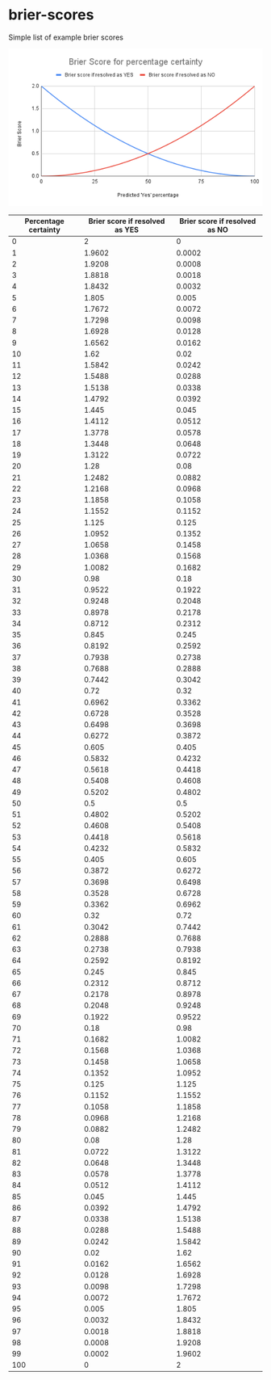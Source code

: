 # brier-scores
Simple list of example brier scores

![Screenshot](brier-chart.png)

Percentage certainty | Brier score if resolved as YES | Brier score if resolved as NO
------------- | ------------- | -------------
0 | 2 | 0
1 | 1.9602 | 0.0002
2 | 1.9208 | 0.0008
3 | 1.8818 | 0.0018
4 | 1.8432 | 0.0032
5 | 1.805 | 0.005
6 | 1.7672 | 0.0072
7 | 1.7298 | 0.0098
8 | 1.6928 | 0.0128
9 | 1.6562 | 0.0162
10 | 1.62 | 0.02
11 | 1.5842 | 0.0242
12 | 1.5488 | 0.0288
13 | 1.5138 | 0.0338
14 | 1.4792 | 0.0392
15 | 1.445 | 0.045
16 | 1.4112 | 0.0512
17 | 1.3778 | 0.0578
18 | 1.3448 | 0.0648
19 | 1.3122 | 0.0722
20 | 1.28 | 0.08
21 | 1.2482 | 0.0882
22 | 1.2168 | 0.0968
23 | 1.1858 | 0.1058
24 | 1.1552 | 0.1152
25 | 1.125 | 0.125
26 | 1.0952 | 0.1352
27 | 1.0658 | 0.1458
28 | 1.0368 | 0.1568
29 | 1.0082 | 0.1682
30 | 0.98 | 0.18
31 | 0.9522 | 0.1922
32 | 0.9248 | 0.2048
33 | 0.8978 | 0.2178
34 | 0.8712 | 0.2312
35 | 0.845 | 0.245
36 | 0.8192 | 0.2592
37 | 0.7938 | 0.2738
38 | 0.7688 | 0.2888
39 | 0.7442 | 0.3042
40 | 0.72 | 0.32
41 | 0.6962 | 0.3362
42 | 0.6728 | 0.3528
43 | 0.6498 | 0.3698
44 | 0.6272 | 0.3872
45 | 0.605 | 0.405
46 | 0.5832 | 0.4232
47 | 0.5618 | 0.4418
48 | 0.5408 | 0.4608
49 | 0.5202 | 0.4802
50 | 0.5 | 0.5
51 | 0.4802 | 0.5202
52 | 0.4608 | 0.5408
53 | 0.4418 | 0.5618
54 | 0.4232 | 0.5832
55 | 0.405 | 0.605
56 | 0.3872 | 0.6272
57 | 0.3698 | 0.6498
58 | 0.3528 | 0.6728
59 | 0.3362 | 0.6962
60 | 0.32 | 0.72
61 | 0.3042 | 0.7442
62 | 0.2888 | 0.7688
63 | 0.2738 | 0.7938
64 | 0.2592 | 0.8192
65 | 0.245 | 0.845
66 | 0.2312 | 0.8712
67 | 0.2178 | 0.8978
68 | 0.2048 | 0.9248
69 | 0.1922 | 0.9522
70 | 0.18 | 0.98
71 | 0.1682 | 1.0082
72 | 0.1568 | 1.0368
73 | 0.1458 | 1.0658
74 | 0.1352 | 1.0952
75 | 0.125 | 1.125
76 | 0.1152 | 1.1552
77 | 0.1058 | 1.1858
78 | 0.0968 | 1.2168
79 | 0.0882 | 1.2482
80 | 0.08 | 1.28
81 | 0.0722 | 1.3122
82 | 0.0648 | 1.3448
83 | 0.0578 | 1.3778
84 | 0.0512 | 1.4112
85 | 0.045 | 1.445
86 | 0.0392 | 1.4792
87 | 0.0338 | 1.5138
88 | 0.0288 | 1.5488
89 | 0.0242 | 1.5842
90 | 0.02 | 1.62
91 | 0.0162 | 1.6562
92 | 0.0128 | 1.6928
93 | 0.0098 | 1.7298
94 | 0.0072 | 1.7672
95 | 0.005 | 1.805
96 | 0.0032 | 1.8432
97 | 0.0018 | 1.8818
98 | 0.0008 | 1.9208
99 | 0.0002 | 1.9602
100 | 0 | 2
